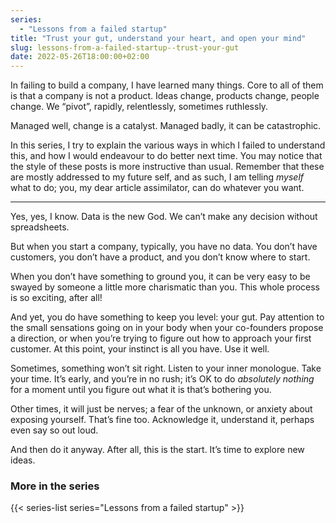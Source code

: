```yaml
---
series:
  - "Lessons from a failed startup"
title: "Trust your gut, understand your heart, and open your mind"
slug: lessons-from-a-failed-startup--trust-your-gut
date: 2022-05-26T18:00:00+02:00
---
```


In failing to build a company, I have learned many things. Core to all of them is that a company is not a product. Ideas change, products change, people change. We “pivot”, rapidly, relentlessly, sometimes ruthlessly.

Managed well, change is a catalyst. Managed badly, it can be catastrophic.

In this series, I try to explain the various ways in which I failed to understand this, and how I would endeavour to do better next time. You may notice that the style of these posts is more instructive than usual. Remember that these are mostly addressed to my future self, and as such, I am telling _myself_ what to do; you, my dear article assimilator, can do whatever you want.

---

Yes, yes, I know. Data is the new God. We can’t make any decision without spreadsheets.

But when you start a company, typically, you have no data. You don’t have customers, you don’t have a product, and you don’t know where to start.

When you don’t have something to ground you, it can be very easy to be swayed by someone a little more charismatic than you. This whole process is so exciting, after all!

And yet, you do have something to keep you level: your gut. Pay attention to the small sensations going on in your body when your co-founders propose a direction, or when you’re trying to figure out how to approach your first customer. At this point, your instinct is all you have. Use it well.

Sometimes, something won’t sit right. Listen to your inner monologue. Take your time. It’s early, and you’re in no rush; it’s OK to do _absolutely nothing_ for a moment until you figure out what it is that’s bothering you.

Other times, it will just be nerves; a fear of the unknown, or anxiety about exposing yourself. That’s fine too. Acknowledge it, understand it, perhaps even say so out loud.

And then do it anyway. After all, this is the start. It’s time to explore new ideas.

### More in the series

{{< series-list series="Lessons from a failed startup" >}}
